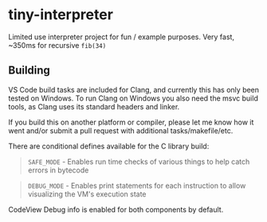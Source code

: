# tiny-interpreter
Limited use interpreter project for fun / example purposes. Very fast, ~350ms for recursive `fib(34)`

## Building
VS Code build tasks are included for Clang, and currently this has only been tested on Windows.
To run Clang on Windows you also need the msvc build tools, as Clang uses its standard headers and linker.

If you build this on another platform or compiler, please let me know how it went and/or submit a pull request with additional tasks/makefile/etc.

There are conditional defines available for the C library build:

> `SAFE_MODE` - Enables run time checks of various things to help catch errors in bytecode

> `DEBUG_MODE` - Enables print statements for each instruction to allow visualizing the VM's execution state

CodeView Debug info is enabled for both components by default.
